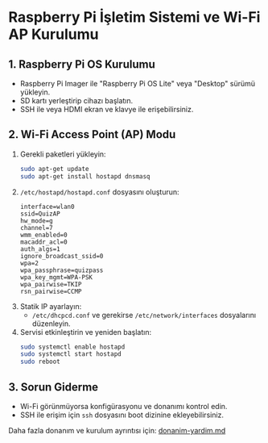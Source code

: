 # Raspberry Pi İşletim Sistemi ve Wi-Fi AP Kurulumu

## 1. Raspberry Pi OS Kurulumu

- Raspberry Pi Imager ile "Raspberry Pi OS Lite" veya "Desktop" sürümü yükleyin.
- SD kartı yerleştirip cihazı başlatın.
- SSH ile veya HDMI ekran ve klavye ile erişebilirsiniz.

## 2. Wi-Fi Access Point (AP) Modu

1. Gerekli paketleri yükleyin:
   ```bash
   sudo apt-get update
   sudo apt-get install hostapd dnsmasq
   ```
2. `/etc/hostapd/hostapd.conf` dosyasını oluşturun:
   ```
   interface=wlan0
   ssid=QuizAP
   hw_mode=g
   channel=7
   wmm_enabled=0
   macaddr_acl=0
   auth_algs=1
   ignore_broadcast_ssid=0
   wpa=2
   wpa_passphrase=quizpass
   wpa_key_mgmt=WPA-PSK
   wpa_pairwise=TKIP
   rsn_pairwise=CCMP
   ```
3. Statik IP ayarlayın:
   - `/etc/dhcpcd.conf` ve gerekirse `/etc/network/interfaces` dosyalarını düzenleyin.
4. Servisi etkinleştirin ve yeniden başlatın:
   ```bash
   sudo systemctl enable hostapd
   sudo systemctl start hostapd
   sudo reboot
   ```

## 3. Sorun Giderme

- Wi-Fi görünmüyorsa konfigürasyonu ve donanımı kontrol edin.
- SSH ile erişim için `ssh` dosyasını boot dizinine ekleyebilirsiniz.

Daha fazla donanım ve kurulum ayrıntısı için: [donanim-yardim.md](donanim-yardim.md)
